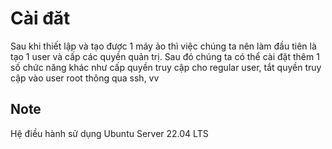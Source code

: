 # Cài đăt
Sau khi thiết lập và tạo được 1 máy ảo thì việc chúng ta nên làm đầu tiên là tạo 1 user và cấp các quyền quản trị. Sau đó chúng ta có thể cài đặt thêm 1 số chức năng khác như cấp quyền truy cập cho regular user, tắt quyền truy cập vào user root thông qua ssh, vv
## Note
Hệ điều hành sử dụng Ubuntu Server 22.04 LTS
## 